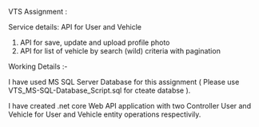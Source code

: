 VTS Assignment :

Service details:
API for User and Vehicle
  1) API for save, update and upload profile photo
  2) API for list of vehicle by search (wild) criteria with pagination

Working Details :- 

I have used MS SQL Server Database for this assignment ( Please use VTS_MS-SQL-Database_Script.sql for cteate databse ).

I have created .net core Web API application with two Controller User and Vehicle for User and Vehicle entity operations respectivily.


